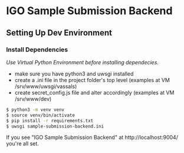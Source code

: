 # IGO Sample Submission Backend

## Setting Up Dev Environment

### Install Dependencies

*Use Virtual Python Environment before installing dependecies.*

- make sure you have python3 and uwsgi installed
- create a .ini file in the project folder's top level (examples at VM /srv/www/uwsgi/vassals)
- create secret_config.js file and alter accordingly (examples at VM /srv/www/dev)

```bash
$ python3 -m venv venv 
$ source venv/bin/activate
$ pip install -r requirements.txt
$ uwsgi sample-submission-backend.ini 
```

If you see "IGO Sample Submission Backend" at http://localhost:9004/ you're all set.

